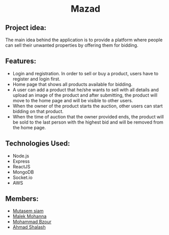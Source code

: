 <div align="center">
  <h1> Mazad </h1>
</div>

## Project idea:
The main idea behind the application is to provide a platform where people can sell their unwanted properties by offering them for bidding.  

## Features:
* Login and registration. In order to sell or buy a product, users have to register and login first.
* Home page that shows all products available for bidding.
* A user can add a product that he/she wants to sell with all details and upload an image of the product and after submitting, the product will move to the home page and will be visible to other users.
* When the owner of the product starts the auction, other users can start bidding on that product.
* When the time of auction that the owner provided ends, the product will be sold to the last person with the highest bid and will be removed from the home page.




## Technologies Used:
- Node.js
- Express
- ReactJS
- MongoDB
- Socket.io
- AWS

## Members:
- [Mutasem siam](https://github.com/mutasemsiam)
- [Malek Mohanna](https://github.com/MalekMohanna)
- [Mohammad Bzour](https://github.com/mbzour99)
- [Ahmad Shalash](https://github.com/ifcodey)


